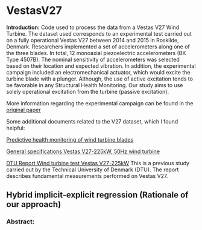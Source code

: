 # VestasV27
**Introduction:**
Code used to process the data from a Vestas V27 Wind Turbine.
The dataset used corresponds to an experimental test carried out on a fully operational Vestas V27 between 2014 and 2015 in Roskilde, Denmark.
Researchers implemented a set of accelerometers along one of the three blades. In total, 12 monoaxial piezoelectric accelerometers (BK Type 4507B). The nominal sensitivity of accelerometers was selected based on their location and expected vibration.
In addition, the experimental campaign included an electromechanical actuator, which would excite the turbine blade with a plunger. Although, the use of active excitation tends to be favorable in any Structural Health Monitoring. Our study aims to use solely operational excitation from the turbine (passive excitation).

More information regarding the experimental campaign can be found in the [original paper](https://backend.orbit.dtu.dk/ws/portalfiles/portal/128004294/32_Tcherniak.pdf)

Some additional documents related to the V27 dataset, which I found helpful:

[Predictive health monitoring of wind turbine blades](https://energiforskning.dk/files/slutrapporter/eudp_phm_final_report_v4_-_full_id_494016_id_494018.pdf)

[General specifications Vestas V27-225kW, 50Hz wind turbine](http://www.husdesign.no/lars/V27-Teknisk%20spesifikasjon/gen%20specification%20v27.pdf)

[DTU Report Wind turbine test Vestas V27-225kW](http://www.husdesign.no/lars/V27-Teknisk%20spesifikasjon/gen%20specification%20v27.pdf)
This is a previous study carried out by the Technical University of Denmark (DTU). The report describes fundamental measurements performed on Vestas V27.

## Hybrid implicit-explicit regression (Rationale of our approach)

### Abstract:
